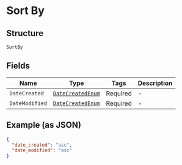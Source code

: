 
# Sort By

## Structure

`SortBy`

## Fields

| Name | Type | Tags | Description |
|  --- | --- | --- | --- |
| `DateCreated` | [`DateCreatedEnum`](../../doc/models/date-created-enum.md) | Required | - |
| `DateModified` | [`DateCreatedEnum`](../../doc/models/date-created-enum.md) | Required | - |

## Example (as JSON)

```json
{
  "date_created": "asc",
  "date_modified": "asc"
}
```

